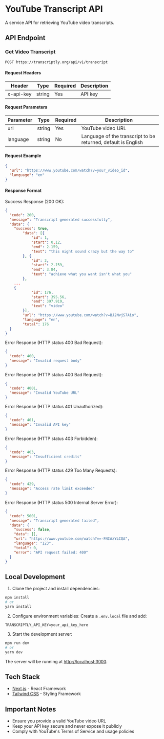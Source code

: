 # YouTube Transcript API

A service API for retrieving YouTube video transcripts.

## API Endpoint

### Get Video Transcript

```http
POST https://transcriptly.org/api/v1/transcript
```
#### Request Headers

| Header | Type | Required | Description |
|-----------|------|----------|-------------|
| x-api-key | string | Yes | API key |

#### Request Parameters

| Parameter | Type | Required | Description |
|-----------|------|----------|-------------|
| url | string | Yes | YouTube video URL |
| language | string | No | Language of the transcript to be returned, default is English |

#### Request Example

```json
{
  "url": "https://www.youtube.com/watch?v=your_video_id",
  "language": "en"
}
```

#### Response Format

Success Response (200 OK):
```json
{
  "code": 200,
  "message": "Transcript generated successfully",
  "data": {
    "success": true,
		"data": [{
			"id": 1,
			"start": 0.12,
			"end": 2.159,
			"text": "this might sound crazy but the way to"
		}, {
			"id": 2,
			"start": 2.159,
			"end": 3.84,
			"text": "achieve what you want isn't what you"
		},
    ...
    {
			"id": 176,
			"start": 395.56,
			"end": 397.919,
			"text": "video"
		}],
		"url": "https://www.youtube.com/watch?v=BJ2NvjS7Aio",
		"language": "en",
		"total": 176
  }
}
```

Error Response (HTTP status 400 Bad Request):
```json
{
  "code": 400,
  "message": "Invalid request body"
}
```
Error Response (HTTP status 400 Bad Request):
```json
{
  "code": 4001,
  "message": "Invalid YouTube URL"
}
```

Error Response (HTTP status 401 Unauthorized):
```json
{
  "code": 401,
  "message": "Invalid API key"
}
```

Error Response (HTTP status 403 Forbidden):
```json
{
  "code": 403,
  "message": "Insufficient credits"
}
```

Error Response (HTTP status 429 Too Many Requests):
```json
{
  "code": 429,
  "message": "Access rate limit exceeded"
}
```

Error Response (HTTP status 500 Internal Server Error):
```json
{
  "code": 5001,
  "message": "Transcript generated failed",
  "data": {
    "success": false,
    "data": [],
    "url": "https://www.youtube.com/watch?v=-FNIAzYLCQA",
    "language": "123",
    "total": 0,
    "error": "API request failed: 400"
  }
}
```

## Local Development

1. Clone the project and install dependencies:
```bash
npm install
# or
yarn install
```

2. Configure environment variables:
Create a `.env.local` file and add:
```env
TRANSCRIPTLY_API_KEY=your_api_key_here
```

3. Start the development server:
```bash
npm run dev
# or
yarn dev
```

The server will be running at [http://localhost:3000](http://localhost:3000).

## Tech Stack

- [Next.js](https://nextjs.org) - React Framework
- [Tailwind CSS](https://tailwindcss.com) - Styling Framework

## Important Notes

- Ensure you provide a valid YouTube video URL
- Keep your API key secure and never expose it publicly
- Comply with YouTube's Terms of Service and usage policies
